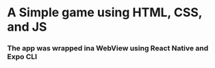 # A Simple game using HTML, CSS, and JS

### The app was wrapped ina WebView using React Native and Expo CLI
